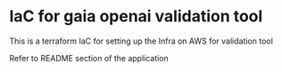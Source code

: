 # IaC for gaia openai validation tool

This is a terraform IaC for setting up the Infra on AWS for validation tool

Refer to README section of the application 
